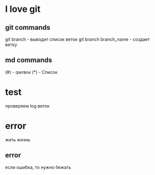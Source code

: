 # I love git

## git commands
git branch - выводит список веток
git branch branch_name - создает ветку



## md commands


  (#) - qwrвок
  (*) - Cписок

  # test
   проверяем log веток

# error

жить жизнь
   ## error

   если ошибка, то нужно бежать
   
